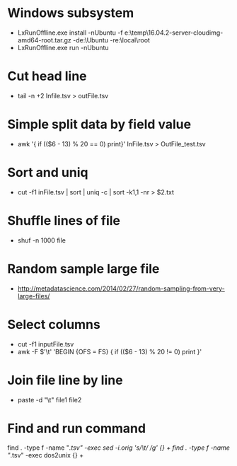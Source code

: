 # Windows subsystem
* LxRunOffline.exe  install -nUbuntu -f e:\temp\16.04.2-server-cloudimg-amd64-root.tar.gz -de:\Ubuntu -re:\local\root
* LxRunOffline.exe run -nUbuntu

# Cut head line
* tail -n +2 Infile.tsv > outFile.tsv

# Simple split data by field value
* awk '{ if (($6 - 13) % 20 == 0) print}' InFile.tsv > OutFile_test.tsv

# Sort and uniq
* cut -f1 inFile.tsv | sort | uniq -c | sort -k1,1 -nr > $2.txt

# Shuffle lines of file
* shuf -n 1000 file

# Random sample large file
* http://metadatascience.com/2014/02/27/random-sampling-from-very-large-files/

# Select columns
* cut -f1 inputFile.tsv
* awk  -F $'\t' 'BEGIN {OFS = FS} { if (($6 - 13) % 20 != 0) print }'


# Join file line by line
* paste -d "\t" file1 file2

# Find and run command 
find . -type f -name "*.tsv" -exec sed -i.orig 's/\t/ /g' {} +
find . -type f -name "*.tsv" -exec dos2unix {} +

